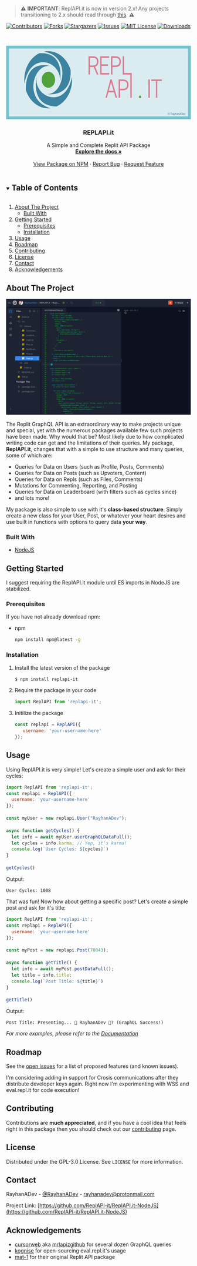 > ⚠️ **IMPORTANT**: ReplAPI.it is now in version 2.x! Any projects transitioning to 2.x should read through [this](https://github.com/ReplAPI-it/ReplAPI.it/releases/tag/v2.0.6). ⚠️

[![Contributors][contributors-shield]][contributors-url]
[![Forks][forks-shield]][forks-url]
[![Stargazers][stars-shield]][stars-url]
[![Issues][issues-shield]][issues-url]
[![MIT License][license-shield]][license-url]
[![Downloads][downloads-shield]][downloads-url]

<!-- PROJECT LOGO -->
<br />
<p align="center">
  <a href="https://github.com/ReplAPI-it/REPLAPI.it">
    <img src="images/logo.jpg" alt="Logo" width="600" height="200">
  </a>

  <h3 align="center">REPLAPI.it</h3>

  <p align="center">
    A Simple and Complete Replit API Package
    <br />
    <a href="https://replapi-it.js.org"><strong>Explore the docs »</strong></a>
    <br />
    <br />
    <a href="https://www.npmjs.com/package/replapi-it">View Package on NPM</a>
    ·
    <a href="https://github.com/ReplAPI-it/ReplAPI.it-NodeJS/issues">Report Bug</a>
    ·
    <a href="https://github.com/ReplAPI-it/ReplAPI.it-NodeJS/issues">Request Feature</a>
  </p>
</p>



<!-- TABLE OF CONTENTS -->
<details open="open">
  <summary><h2 style="display: inline-block">Table of Contents</h2></summary>
  <ol>
    <li>
      <a href="#about-the-project">About The Project</a>
      <ul>
        <li><a href="#built-with">Built With</a></li>
      </ul>
    </li>
    <li>
      <a href="#getting-started">Getting Started</a>
      <ul>
        <li><a href="#prerequisites">Prerequisites</a></li>
        <li><a href="#installation">Installation</a></li>
      </ul>
    </li>
    <li><a href="#usage">Usage</a></li>
    <li><a href="#roadmap">Roadmap</a></li>
    <li><a href="#contributing">Contributing</a></li>
    <li><a href="#license">License</a></li>
    <li><a href="#contact">Contact</a></li>
    <li><a href="#acknowledgements">Acknowledgements</a></li>
  </ol>
</details>



<!-- ABOUT THE PROJECT -->
## About The Project

[![Code Screenshot](images/screenshot.jpg)](https://replit.com/@ReplAPIit/Package)

The Replit GraphQL API is an extraordinary way to make projects unique and special, yet with the numerous packages available few such projects have been made. Why would that be? Most likely due to how complicated writing code can get and the limitations of their queries. My package, **ReplAPI.it**, changes that with a simple to use structure and many queries, some of which are:

* Queries for Data on Users (such as Profile, Posts, Comments)
* Queries for Data on Posts (such as Upvoters, Content)
* Queries for Data on Repls (such as Files, Comments)
* Mutations for Commenting, Reporting, and Posting
* Queries for Data on Leaderboard (with filters such as cycles since)
* and lots more!

My package is also simple to use with it's **class-based structure**. Simply create a new class for your User, Post, or whatever your heart desires and use built in functions with options to query data **your way**.

### Built With

* [NodeJS](https://github.com/nodejs/node)

## Getting Started

I suggest requiring the ReplAPI.it module until ES imports in NodeJS are stabilized.

### Prerequisites

If you have not already download npm:
* npm
  ```sh
  npm install npm@latest -g
  ```

### Installation

1. Install the latest version of the package
   ```sh
   $ npm install replapi-it
   ```
2. Require the package in your code
   ```js
   import ReplAPI from 'replapi-it';
   ``` 
3. Initilize the package
   ```js
   const replapi = ReplAPI({
      username: 'your-username-here'
   });
   ```

## Usage

Using ReplAPI.it is very simple! Let's create a simple user and ask for their cycles:
 ```js
 import ReplAPI from 'replapi-it';
 const replapi = ReplAPI({
   username: 'your-username-here'
 });
 
 const myUser = new replapi.User("RayhanADev");

 async function getCycles() {
   let info = await myUser.userGraphQLDataFull();
   let cycles = info.karma; // Yep, it's karma!
   console.log(`User Cycles: ${cycles}`)
 }
 
 getCycles()
 ```

Output:
 ```
 User Cycles: 1008
 ```


That was fun! Now how about getting a specific post? Let's create a simple post and ask for it's title:
 ```js
 import ReplAPI from 'replapi-it';
 const replapi = ReplAPI({
   username: 'your-username-here'
 });

 const myPost = new replapi.Post(78043);

 async function getTitle() {
   let info = await myPost.postDataFull();
   let title = info.title;
   console.log(`Post Title: ${title}`)
 }
 
 getTitle()
 ```
Output:
 ```
 Post Title: Presenting... 🤔 RayhanADev 🤔? (GraphQL Success!)
 ```

_For more examples, please refer to the [Documentation](https://replapi-it.js.org)_

## Roadmap

See the [open issues](https://github.com/ReplAPI-it/ReplAPI.it-NodeJS/issues) for a list of proposed features (and known issues).

I'm considering adding in support for Crosis communications after they distribute developer keys again. Right now I'm experimenting with WSS and eval.repl.it for code execution!

## Contributing

Contributions are **much appreciated**, and if you have a cool idea that feels right in this package then you should check out our [contributing](.github/CONTRIBUTING.md) page.

## License

Distributed under the GPL-3.0 License. See `LICENSE` for more information.

## Contact

RayhanADev - [@RayhanADev](https://replit.com/@RayhanADev) - rayhanadev@protonmail.com

Project Link: [https://github.com/ReplAPI-it/ReplAPI.it-NodeJS](https://github.com/ReplAPI-it/ReplAPI.it-NodeJS)

## Acknowledgements

* [cursorweb](https://github.com/cursorweb) aka [mrlapizgithub](https://github.com/mrlapizgithub) for several dozen GraphQL queries
* [kognise](https://github.com/kognise) for open-sourcing eval.repl.it's usage
* [mat-1](https://github.com/mat-1) for their original Replit API package





<!-- MARKDOWN LINKS & IMAGES -->
<!-- https://www.markdownguide.org/basic-syntax/#reference-style-links -->
[contributors-shield]: https://img.shields.io/github/contributors/ReplAPI-it/ReplAPI.it-NodeJS.svg?style=for-the-badge
[contributors-url]: https://github.com/ReplAPI-it/ReplAPI.it-NodeJS/graphs/contributors
[forks-shield]: https://img.shields.io/github/forks/ReplAPI-it/ReplAPI.it-NodeJS.svg?style=for-the-badge
[forks-url]: https://github.com/ReplAPI-it/REPLAPI.it-NodeJS/network/members
[stars-shield]: https://img.shields.io/github/stars/ReplAPI-it/ReplAPI.it-NodeJS.svg?style=for-the-badge
[stars-url]: https://github.com/ReplAPI-it/ReplAPI.it-NodeJS/stargazers
[issues-shield]: https://img.shields.io/github/issues/ReplAPI-it/ReplAPI.it-NodeJS.svg?style=for-the-badge
[issues-url]: https://github.com/ReplAPI-it/ReplAPI.it-NodeJS/issues
[license-shield]: https://img.shields.io/github/license/ReplAPI-it/ReplAPI.it-NodeJS.svg?style=for-the-badge
[license-url]: https://github.com/ReplAPI-it/ReplAPI.it-NodeJS/blob/master/LICENSE.txt
[downloads-shield]: https://img.shields.io/npm/dw/replapi-it?style=for-the-badge
[downloads-url]: https://www.npmjs.com/package/replapi-it
